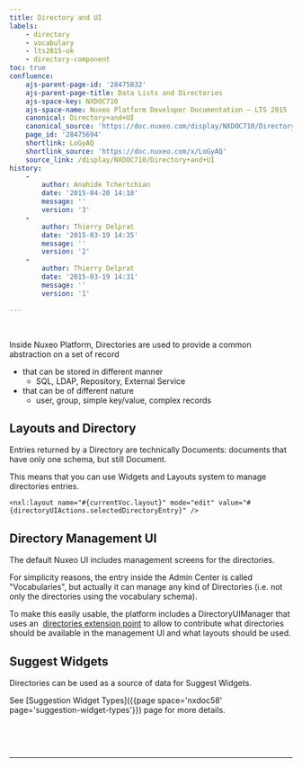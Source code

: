 ```yaml
---
title: Directory and UI
labels:
    - directory
    - vocabulary
    - lts2015-ok
    - directory-component
toc: true
confluence:
    ajs-parent-page-id: '28475832'
    ajs-parent-page-title: Data Lists and Directories
    ajs-space-key: NXDOC710
    ajs-space-name: Nuxeo Platform Developer Documentation — LTS 2015
    canonical: Directory+and+UI
    canonical_source: 'https://doc.nuxeo.com/display/NXDOC710/Directory+and+UI'
    page_id: '28475694'
    shortlink: LoGyAQ
    shortlink_source: 'https://doc.nuxeo.com/x/LoGyAQ'
    source_link: /display/NXDOC710/Directory+and+UI
history:
    - 
        author: Anahide Tchertchian
        date: '2015-04-20 14:18'
        message: ''
        version: '3'
    - 
        author: Thierry Delprat
        date: '2015-03-19 14:35'
        message: ''
        version: '2'
    - 
        author: Thierry Delprat
        date: '2015-03-19 14:31'
        message: ''
        version: '1'

---
```

&nbsp;

Inside Nuxeo Platform, Directories are used to provide a common abstraction on a set of record&nbsp;

*   that can be stored in different manner
    *   SQL, LDAP, Repository, External Service
*   that can be of different nature
    *   user, group, simple key/value, complex records

## Layouts and Directory

Entries returned by a Directory are technically Documents: documents that have only one schema, but still Document.

This means that you can use Widgets and Layouts system to manage directories entries.

```
<nxl:layout name="#{currentVoc.layout}" mode="edit" value="#{directoryUIActions.selectedDirectoryEntry}" />
```

## Directory Management UI

The default Nuxeo UI includes management screens for the directories.

For simplicity reasons, the entry inside the Admin Center is called "Vocabularies", but actually it can manage any kind of Directories (i.e. not only the directories using the vocabulary schema).

To make this easily usable, the platform includes a DirectoryUIManager that uses an &nbsp;[directories extension point](http://explorer.nuxeo.com/nuxeo/site/distribution/current/viewExtensionPoint/org.nuxeo.ecm.directory.ui.DirectoryUIManager--directories) to allow to contribute what directories should be available in the management UI and what layouts should be used.

## Suggest Widgets

Directories can be used as a source of data for Suggest Widgets.

See&nbsp;[Suggestion Widget Types]({{page space='nxdoc58' page='suggestion-widget-types'}}) page for more details.

&nbsp;

&nbsp;

* * *